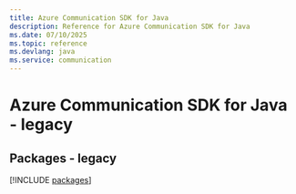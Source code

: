 ```yaml
---
title: Azure Communication SDK for Java
description: Reference for Azure Communication SDK for Java
ms.date: 07/10/2025
ms.topic: reference
ms.devlang: java
ms.service: communication
---
```

# Azure Communication SDK for Java - legacy
## Packages - legacy
[!INCLUDE [packages](communication-index.md)]